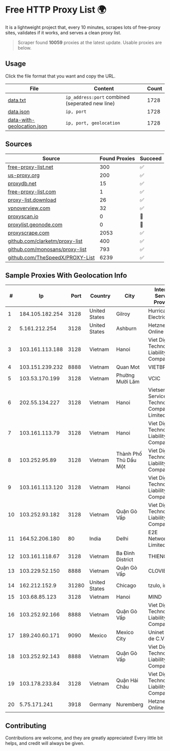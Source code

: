 
# Free HTTP Proxy List 🌍

It is a lightweight project that, every 10 minutes, scrapes lots of free-proxy sites, validates if it works, and serves a clean proxy list.


> Scraper found **10059** proxies at the latest update. Usable proxies are below.

## Usage

Click the file format that you want and copy the URL.


|File|Content|Count|
|----|-------|-----|
|[data.txt](https://raw.githubusercontent.com/themiralay/Proxy-List-World/master/data.txt)|`ip_address:port` combined (seperated new line)|1728|
|[data.json](https://raw.githubusercontent.com/themiralay/Proxy-List-World/master/data.json)|`ip, port`|1728|
|[data-with-geolocation.json](https://raw.githubusercontent.com/themiralay/Proxy-List-World/master/data-with-geolocation.json)|`ip, port, geolocation`|1728|

## Sources

|Source|Found Proxies|Succeed|
|------|-------------|-------|
|[free-proxy-list.net](https://free-proxy-list.net)|300|✅|
|[us-proxy.org](https://www.us-proxy.org)|200|✅|
|[proxydb.net](http://proxydb.net)|15|✅|
|[free-proxy-list.com](https://free-proxy-list.com/?page=&port=&type%5B%5D=http&type%5B%5D=https&up_time=0&search=Search)|1|✅|
|[proxy-list.download](https://www.proxy-list.download/HTTP)|26|✅|
|[vpnoverview.com](https://vpnoverview.com/privacy/anonymous-browsing/free-proxy-servers)|32|✅|
|[proxyscan.io](https://www.proxyscan.io)|0|🚫|
|[proxylist.geonode.com](https://proxylist.geonode.com/api/proxy-list?limit=300&page=1&sort_by=lastChecked&sort_type=desc&protocols=http,https)|0|🚫|
|[proxyscrape.com](https://api.proxyscrape.com/v2/?request=displayproxies&protocol=http&timeout=10000&country=all&ssl=all&anonymity=all)|2053|✅|
|[github.com/clarketm/proxy-list](https://raw.githubusercontent.com/clarketm/proxy-list/master/proxy-list-raw.txt)|400|✅|
|[github.com/monosans/proxy-list](https://raw.githubusercontent.com/monosans/proxy-list/main/proxies/http.txt)|793|✅|
|[github.com/TheSpeedX/PROXY-List](https://raw.githubusercontent.com/TheSpeedX/PROXY-List/master/http.txt)|6239|✅|


## Sample Proxies With Geolocation Info

|#|Ip|Port|Country|City|Internet Service Provider|
|-|--|----|-------|----|-------------------------|
|1|184.105.182.254|3128|United States|Gilroy|Hurricane Electric LLC|
|2|5.161.212.254|3128|United States|Ashburn|Hetzner Online GmbH|
|3|103.161.113.188|3128|Vietnam|Hanoi|Viet Digital Technology Liability Company|
|4|103.151.239.232|8888|Vietnam|Quan Mot|VIETBRANDS|
|5|103.53.170.199|3128|Vietnam|Phường Mười Lăm|VCIC|
|6|202.55.134.227|3128|Vietnam|Hanoi|Vietserver Services Technology Company Limited|
|7|103.161.113.79|3128|Vietnam|Hanoi|Viet Digital Technology Liability Company|
|8|103.252.95.89|3128|Vietnam|Thành Phố Thủ Dầu Một|Viet Digital Technology Liability Company|
|9|103.161.113.120|3128|Vietnam|Hanoi|Viet Digital Technology Liability Company|
|10|103.252.93.182|3128|Vietnam|Quận Gò Vấp|Viet Digital Technology Liability Company|
|11|164.52.206.180|80|India|Delhi|E2E Networks Limited|
|12|103.161.118.67|3128|Vietnam|Ba Đình District|THIENCO|
|13|103.229.52.150|8888|Vietnam|Quận Gò Vấp|CLOVIET|
|14|162.212.152.9|31280|United States|Chicago|tzulo, inc.|
|15|103.68.85.123|3128|Vietnam|Hanoi|MIND|
|16|103.252.92.166|8888|Vietnam|Quận Gò Vấp|Viet Digital Technology Liability Company|
|17|189.240.60.171|9090|Mexico|Mexico City|Uninet S.A. de C.V.|
|18|103.252.92.143|8888|Vietnam|Quận Gò Vấp|Viet Digital Technology Liability Company|
|19|103.178.233.84|3128|Vietnam|Quận Hải Châu|Viet Digital Technology Liability Company|
|20|5.75.171.241|3918|Germany|Nuremberg|Hetzner Online GmbH|



## Contributing

Contributions are welcome, and they are greatly appreciated! Every
little bit helps, and credit will always be given.

